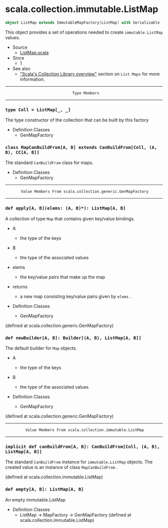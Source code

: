 
#                      scala.collection.immutable.ListMap                      #

```scala
object ListMap extends ImmutableMapFactory[ListMap] with Serializable
```

This object provides a set of operations needed to create `immutable.ListMap`
values.

* Source
  * [ListMap.scala](https://github.com/scala/scala/tree/6d09a1ba5f/src/library/scala/collection/immutable/ListMap.scala#L1)
* Since
  * 1
* See also
  * ["Scala's Collection Library overview"](http://docs.scala-lang.org/overviews/collections/concrete-immutable-collection-classes.html#list_maps)
    section on `List Maps` for more information.


--------------------------------------------------------------------------------
                                  Type Members
--------------------------------------------------------------------------------


### `type Coll = ListMap[_, _]`                                              ###

The type constructor of the collection that can be built by this factory

* Definition Classes
  * GenMapFactory


### `class MapCanBuildFrom[A, B] extends CanBuildFrom[Coll, (A, B), CC[A, B]]` ###

The standard `CanBuildFrom` class for maps.

* Definition Classes
  * GenMapFactory


--------------------------------------------------------------------------------
           Value Members From scala.collection.generic.GenMapFactory
--------------------------------------------------------------------------------


### `def apply[A, B](elems: (A, B)*): ListMap[A, B]`                         ###

A collection of type `Map` that contains given key/value bindings.

* A
  * the type of the keys
* B
  * the type of the associated values
* elems
  * the key/value pairs that make up the map
* returns
  * a new map consisting key/value pairs given by `elems` .

* Definition Classes
  * GenMapFactory

(defined at scala.collection.generic.GenMapFactory)


### `def newBuilder[A, B]: Builder[(A, B), ListMap[A, B]]`                   ###

The default builder for `Map` objects.

* A
  * the type of the keys
* B
  * the type of the associated values

* Definition Classes
  * GenMapFactory

(defined at scala.collection.generic.GenMapFactory)


--------------------------------------------------------------------------------
             Value Members From scala.collection.immutable.ListMap
--------------------------------------------------------------------------------


### `implicit def canBuildFrom[A, B]: CanBuildFrom[Coll, (A, B), ListMap[A, B]]` ###

The standard `CanBuildFrom` instance for `immutable.ListMap` objects. The
created value is an instance of class `MapCanBuildFrom` .

(defined at scala.collection.immutable.ListMap)


### `def empty[A, B]: ListMap[A, B]`                                         ###

An empty immutable.ListMap

* Definition Classes
  * ListMap → MapFactory → GenMapFactory
(defined at scala.collection.immutable.ListMap)
